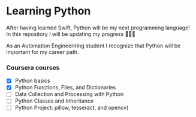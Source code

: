 # Learning Python

After having learned Swift, Python will be my next programming language! In this repository I will be updating my progress 👨🏽‍💻


As an Automation Engineeriring student I recognize that Python will be important for my career path.

### Coursera courses
- [x] Python basics
- [x] Python Functions, Files, and Dictionaries
- [ ] Data Collection and Processing with Python
- [ ] Python Classes and Inheritance
- [ ] Python Project: pillow, tesseract, and opencv)